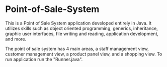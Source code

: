 # Point-of-Sale-System
This is a Point of Sale System application developed entirely in Java. It utilizes skills such as object oriented programming, generics, inheritance, graphic user interfaces, file writing and reading, application development, and more.

The point of sale system has 4 main areas, a staff management view, customer management view, a product panel view, and a shopping view. To run application run the "Runner.java".


